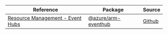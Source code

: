 | Reference | Package | Source |
|---|---|---|
|[Resource Management - Event Hubs](arm-eventhub-readme)|[@azure/arm-eventhub](https://www.npmjs.com/package/@azure/arm-eventhub)|[Github](https://github.com/Azure/azure-sdk-for-js/blob/main/sdk/eventhub/arm-eventhub)|
